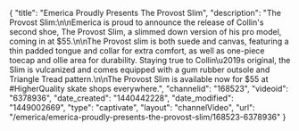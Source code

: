 {
    "title": "Emerica Proudly Presents The Provost Slim",
    "description": "The Provost Slim:\n\nEmerica is proud to announce the release of Collin's second shoe, The Provost Slim, a slimmed down version of his pro model, coming in at $55.\n\nThe Provost slim is both suede and canvas, featuring a thin padded tongue and collar for extra comfort, as well as one-piece toecap and ollie area for durability. Staying true to Collin\u2019s original, the Slim is vulcanized and comes equipped with a gum rubber outsole and Triangle Tread pattern.\n\nThe Provost Slim is available now for $55 at #HigherQuality skate shops everywhere.",
    "channelid": "168523",
    "videoid": "6378936",
    "date_created": "1440442228",
    "date_modified": "1449002669",
    "type": "captivate",
    "layout": "channelVideo",
    "url": "\/emerica\/emerica-proudly-presents-the-provost-slim\/168523-6378936"
}